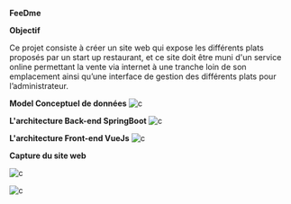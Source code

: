 **FeeDme**

**Objectif**

Ce projet consiste à créer un site web qui expose les différents plats proposés par un start up restaurant, et ce site doit être muni d'un service online permettant la vente via internet à une tranche loin de son emplacement ainsi qu’une interface de gestion des différents plats pour l’administrateur.

**Model Conceptuel de données**
![c](https://github.com/SalmaEzzaydy/FeeDme/assets/153545273/0afbdb3d-8f91-4549-8302-73f0f6b45f3a)

**L'architecture Back-end SpringBoot**
![c](https://github.com/SalmaEzzaydy/FeeDme/assets/153545273/3ea39436-c226-4eeb-9119-f0736dc5be1e)

**L'architecture Front-end VueJs**
![c](https://github.com/SalmaEzzaydy/FeeDme/assets/153545273/3a689895-eeb0-40b3-8888-688a20357fe1)


**Capture du site web**

![c](https://github.com/SalmaEzzaydy/FeeDme/assets/153545273/3a9fd7df-09ba-4d92-afdd-ee188d8bfaba)

![c](https://github.com/SalmaEzzaydy/FeeDme/assets/153545273/fe93c6f0-39f6-4dd9-8210-90b321138cd0)







